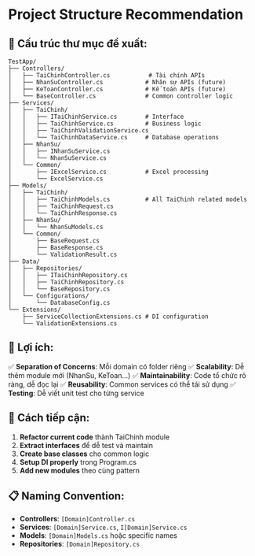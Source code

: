 # Project Structure Recommendation

## 📁 Cấu trúc thư mục đề xuất:

```
TestApp/
├── Controllers/
│   ├── TaiChinhController.cs           # Tài chính APIs
│   ├── NhanSuController.cs            # Nhân sự APIs (future)
│   ├── KeToanController.cs            # Kế toán APIs (future)
│   └── BaseController.cs              # Common controller logic
├── Services/
│   ├── TaiChinh/
│   │   ├── ITaiChinhService.cs        # Interface
│   │   ├── TaiChinhService.cs         # Business logic
│   │   ├── TaiChinhValidationService.cs
│   │   └── TaiChinhDataService.cs     # Database operations
│   ├── NhanSu/
│   │   ├── INhanSuService.cs
│   │   └── NhanSuService.cs
│   └── Common/
│       ├── IExcelService.cs           # Excel processing
│       └── ExcelService.cs
├── Models/
│   ├── TaiChinh/
│   │   ├── TaiChinhModels.cs          # All TaiChinh related models
│   │   ├── TaiChinhRequest.cs
│   │   └── TaiChinhResponse.cs
│   ├── NhanSu/
│   │   └── NhanSuModels.cs
│   └── Common/
│       ├── BaseRequest.cs
│       ├── BaseResponse.cs
│       └── ValidationResult.cs
├── Data/
│   ├── Repositories/
│   │   ├── ITaiChinhRepository.cs
│   │   ├── TaiChinhRepository.cs
│   │   └── BaseRepository.cs
│   └── Configurations/
│       └── DatabaseConfig.cs
└── Extensions/
    ├── ServiceCollectionExtensions.cs # DI configuration
    └── ValidationExtensions.cs
```

## 🎯 Lợi ích:

✅ **Separation of Concerns**: Mỗi domain có folder riêng
✅ **Scalability**: Dễ thêm module mới (NhanSu, KeToan...)
✅ **Maintainability**: Code tổ chức rõ ràng, dễ đọc lại
✅ **Reusability**: Common services có thể tái sử dụng
✅ **Testing**: Dễ viết unit test cho từng service

## 🚀 Cách tiếp cận:

1. **Refactor current code** thành TaiChinh module
2. **Extract interfaces** để dễ test và maintain
3. **Create base classes** cho common logic
4. **Setup DI properly** trong Program.cs
5. **Add new modules** theo cùng pattern

## 📋 Naming Convention:

- **Controllers**: `[Domain]Controller.cs`
- **Services**: `[Domain]Service.cs`, `I[Domain]Service.cs`
- **Models**: `[Domain]Models.cs` hoặc specific names
- **Repositories**: `[Domain]Repository.cs`
